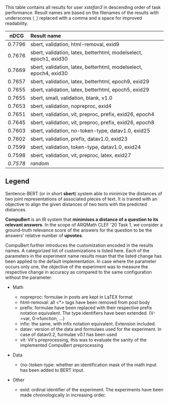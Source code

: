 This table contains all results for user *xstefan3* in descending order of task
performance.  Result names are based on the filenames of the results with
underscores (`_`) replaced with a comma and a space for improved readability.

| nDCG | Result name |
|------|:------------|
| 0.7796 | sbert, validation, html-removal, exid9 |
| 0.7676 | sbert, validation, latex, betterhtml, modelselect, epoch1, exid30 |
| 0.7669 | sbert, validation, latex, betterhtml, modelselect, epoch4, exid30 |
| 0.7657 | sbert, validation, latex, betterhtml, epoch9, exid29 |
| 0.7655 | sbert, validation, latex, betterhtml, epoch5, exid29 |
| 0.7655 | sbert, small, validation, blank, v1.0 |
| 0.7653 | sbert, validation, nopreproc, exid4 |
| 0.7651 | sbert, validation, vit, preproc, prefix, exid26, epoch4 |
| 0.7645 | sbert, validation, vit, preproc, prefix, exid26, epoch8 |
| 0.7603 | sbert, validation, no-token-type, datav1.0, exid25 |
| 0.7602 | sbert, validation, prefix, datav1.0, exid23 |
| 0.7599 | sbert, validation, token-type, datav1.0, exid24 |
| 0.7598 | sbert, validation, vit, preproc, latex, exid27 |
| *0.7578* | *random* |

## Legend

Sentence-BERT (or in short **sbert**) system able to minimize the distances of two joint representations of associated pieces of text. It is trained with an objective to align the given distances of two texts with the predicted distances.

**CompuBert** is an IR system that **minimises a distance of a question to its relevant answers**. In the scope of ARQMath CLEF '20 Task 1, we consider a ground-truth relevance score of the answers for the question to be the answers' relative number of **upvotes**.

CompuBert further introduces the customization encoded in the results names. A categorized list of customizations is listed here.
Each of the parameters in the experiment name results mean that the listed change has been applied to the default implementation. In case where the parameter occurs only one, the objective of the experiment was to measure the respective change in accuracy as compared to the same configuration without the parameter.

- Math
  - nopreproc: formulae in posts are kept in LaTEX format
  - html-removal: all <*> tags have been removed from post body
  - prefix: formulae have been replaced with their respective prefix notation equivalent. The type identifiers have been extended. (V->var, O->function, ...)
  - infix: the same, with infix notation equivalent. Extension included.
  - datav: version of the data and formulaes used for the experiment. In case of datav0.2, furmulae v0.1 has been used
  - vit: Vit's preprocessing, this was to evaluate the sanity of the implemented CompuBert preprocessing
  
- Data
  - (no-)token-type: whether an identification mask of the math input has been added to BERT input.
  
- Other
  - exid: ordinal identifier of the experiment. The experiments have been made chronologically in increasing order.
